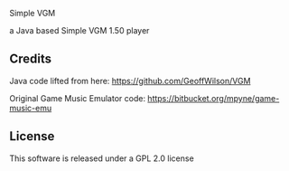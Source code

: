 Simple VGM

a Java based Simple VGM 1.50 player

Credits
-------
Java code lifted from here:
https://github.com/GeoffWilson/VGM

Original Game Music Emulator code:
https://bitbucket.org/mpyne/game-music-emu

License
-------

This software is released under a GPL 2.0 license